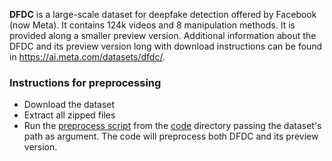 **DFDC** is a large-scale dataset for deepfake detection offered by Facebook (now Meta). It contains 124k videos and 8 manipulation methods. It is provided along a smaller preview version. Additional information about the DFDC and its preview version long with download instructions can be found in <https://ai.meta.com/datasets/dfdc/>.

### Instructions for preprocessing

- Download the dataset
- Extract all zipped files
- Run the [preprocess script](https://github.com/mever-team/DeepFakeChain/blob/main/code/scripts/preprocess/preprocess_dfdc.sh) from the [code](https://github.com/mever-team/DeepFakeChain/tree/main/code) directory passing the dataset's path as argument. The code will preprocess both DFDC and its preview version.
